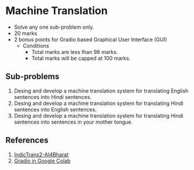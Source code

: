 # Machine Translation
- Solve any one sub-problem only.
- 20 marks
- 2 bonus points for Gradio based Graphical User Interface (GUI)
  - Conditions
    - Total marks are less than 98 marks.
    - Total marks will be capped at 100 marks.    

## Sub-problems 
1. Desing and develop a machine translation system for translating English sentences into Hindi sentences.
2. Desing and develop a machine translation system for translating Hindi sentences into English sentences.
3. Desing and develop a machine translation system for translating Hindi sentences into sentences in your mother tongue.

## References
1. [IndicTrans2-AI4Bharat](https://github.com/AI4Bharat/IndicTrans2)
2. [Gradio in Google Colab](https://colab.research.google.com/drive/18ODkJvyxHutTN0P5APWyGFO_xwNcgHDZ)
